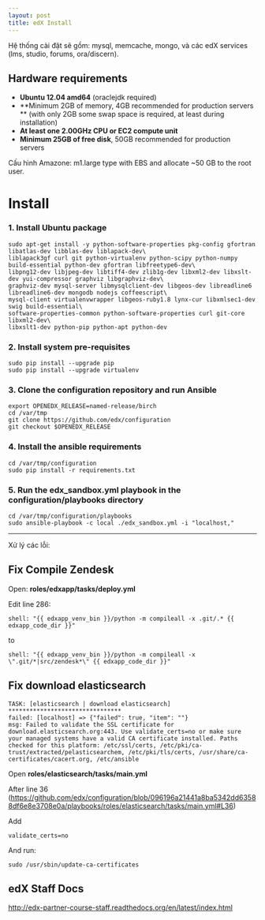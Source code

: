 ```yaml
---
layout: post
title: edX Install
---
```


Hệ thống cài đặt sẽ gồm: mysql, memcache, mongo, và các edX services (lms, studio, forums, ora/discern).

## Hardware requirements

* **Ubuntu 12.04 amd64** (oraclejdk required)
* **Minimum 2GB of memory, 4GB recommended for production servers ** (with only 2GB some swap space is required, at least during installation)
* **At least one 2.00GHz CPU or EC2 compute unit**
* **Minimum 25GB of free disk**, 50GB recommended for production servers

Cấu hình Amazone: m1.large type with EBS and allocate ~50 GB to the root user.

# Install 

### 1. Install Ubuntu package 

````
sudo apt-get install -y python-software-properties pkg-config gfortran libatlas-dev libblas-dev liblapack-dev\
liblapack3gf curl git python-virtualenv python-scipy python-numpy build-essential python-dev gfortran libfreetype6-dev\
libpng12-dev libjpeg-dev libtiff4-dev zlib1g-dev libxml2-dev libxslt-dev yui-compressor graphviz libgraphviz-dev\
graphviz-dev mysql-server libmysqlclient-dev libgeos-dev libreadline6 libreadline6-dev mongodb nodejs coffeescript\
mysql-client virtualenvwrapper libgeos-ruby1.8 lynx-cur libxmlsec1-dev swig build-essential\
software-properties-common python-software-properties curl git-core libxml2-dev\
libxslt1-dev python-pip python-apt python-dev
````

### 2. Install system pre-requisites
````
sudo pip install --upgrade pip
sudo pip install --upgrade virtualenv
````

### 3. Clone the configuration repository and run Ansible

````
export OPENEDX_RELEASE=named-release/birch
cd /var/tmp
git clone https://github.com/edx/configuration
git checkout $OPENEDX_RELEASE
````

### 4. Install the ansible requirements

````
cd /var/tmp/configuration
sudo pip install -r requirements.txt
````

### 5. Run the edx_sandbox.yml playbook in the configuration/playbooks directory

````
cd /var/tmp/configuration/playbooks
sudo ansible-playbook -c local ./edx_sandbox.yml -i "localhost,"
````

-------------------

Xử lý các lỗi:

## Fix Compile Zendesk

Open: **roles/edxapp/tasks/deploy.yml**

Edit line 286: 
````
shell: "{{ edxapp_venv_bin }}/python -m compileall -x .git/.* {{ edxapp_code_dir }}"
````

to 

````
shell: "{{ edxapp_venv_bin }}/python -m compileall -x \".git/*|src/zendesk*\" {{ edxapp_code_dir }}"
````

## Fix download **elasticsearch**

````
TASK: [elasticsearch | download elasticsearch] ******************************** 
failed: [localhost] => {"failed": true, "item": ""}
msg: Failed to validate the SSL certificate for download.elasticsearch.org:443. Use validate_certs=no or make sure your managed systems have a valid CA certificate installed. Paths checked for this platform: /etc/ssl/certs, /etc/pki/ca-trust/extracted/pelasticsearchem, /etc/pki/tls/certs, /usr/share/ca-certificates/cacert.org, /etc/ansible
````

Open **roles/elasticsearch/tasks/main.yml** 

After line 36 (https://github.com/edx/configuration/blob/096196a21441a8ba5342dd63588df6e8e3708e0a/playbooks/roles/elasticsearch/tasks/main.yml#L36)

Add
````
validate_certs=no
````

And run: 

````
sudo /usr/sbin/update-ca-certificates
````

## edX Staff Docs 

http://edx-partner-course-staff.readthedocs.org/en/latest/index.html

